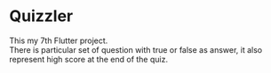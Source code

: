# Quizzler

This my 7th Flutter project.
<br>There is particular set of question with true or false as answer, it also represent high score at the end of the quiz.
